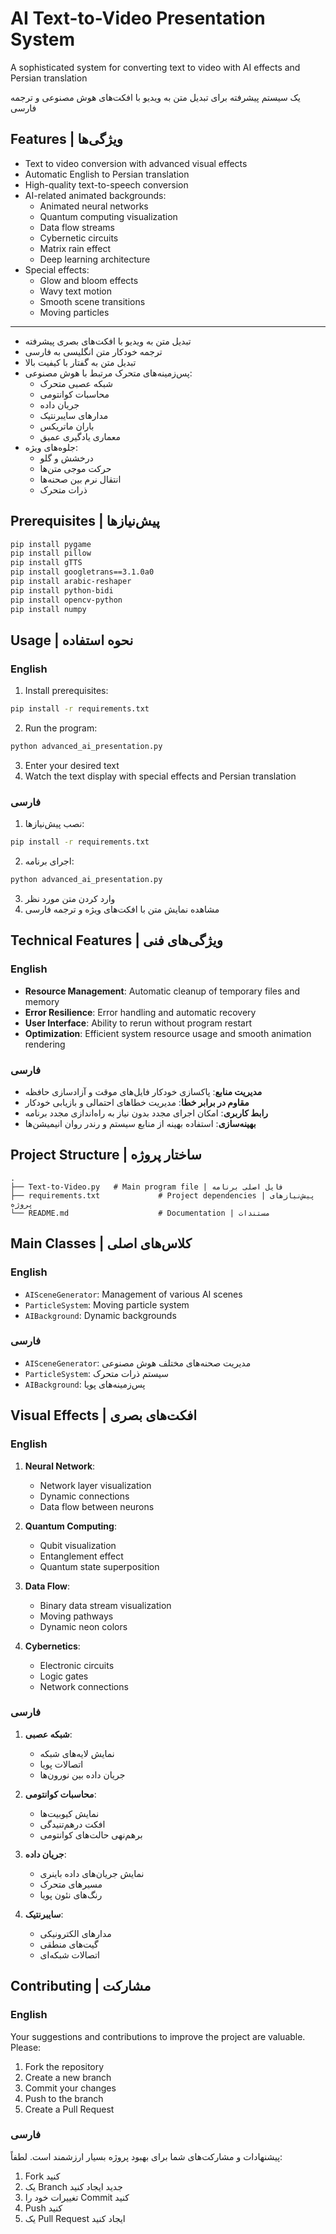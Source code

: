 # AI Text-to-Video Presentation System

A sophisticated system for converting text to video with AI effects and Persian translation

یک سیستم پیشرفته برای تبدیل متن به ویدیو با افکت‌های هوش مصنوعی و ترجمه فارسی

## Features | ویژگی‌ها

- Text to video conversion with advanced visual effects
- Automatic English to Persian translation
- High-quality text-to-speech conversion
- AI-related animated backgrounds:
  - Animated neural networks
  - Quantum computing visualization
  - Data flow streams
  - Cybernetic circuits
  - Matrix rain effect
  - Deep learning architecture
- Special effects:
  - Glow and bloom effects
  - Wavy text motion
  - Smooth scene transitions
  - Moving particles

---

- تبدیل متن به ویدیو با افکت‌های بصری پیشرفته
- ترجمه خودکار متن انگلیسی به فارسی
- تبدیل متن به گفتار با کیفیت بالا
- پس‌زمینه‌های متحرک مرتبط با هوش مصنوعی:
  - شبکه عصبی متحرک
  - محاسبات کوانتومی
  - جریان داده
  - مدارهای سایبرنتیک
  - باران ماتریکس
  - معماری یادگیری عمیق
- جلوه‌های ویژه:
  - درخشش و گلو
  - حرکت موجی متن‌ها
  - انتقال نرم بین صحنه‌ها
  - ذرات متحرک

## Prerequisites | پیش‌نیازها

```bash
pip install pygame
pip install pillow
pip install gTTS
pip install googletrans==3.1.0a0
pip install arabic-reshaper
pip install python-bidi
pip install opencv-python
pip install numpy
```

## Usage | نحوه استفاده

### English
1. Install prerequisites:
```bash
pip install -r requirements.txt
```

2. Run the program:
```bash
python advanced_ai_presentation.py
```

3. Enter your desired text
4. Watch the text display with special effects and Persian translation

### فارسی
1. نصب پیش‌نیازها:
```bash
pip install -r requirements.txt
```

2. اجرای برنامه:
```bash
python advanced_ai_presentation.py
```

3. وارد کردن متن مورد نظر
4. مشاهده نمایش متن با افکت‌های ویژه و ترجمه فارسی

## Technical Features | ویژگی‌های فنی

### English
- **Resource Management**: Automatic cleanup of temporary files and memory
- **Error Resilience**: Error handling and automatic recovery
- **User Interface**: Ability to rerun without program restart
- **Optimization**: Efficient system resource usage and smooth animation rendering

### فارسی
- **مدیریت منابع**: پاکسازی خودکار فایل‌های موقت و آزادسازی حافظه
- **مقاوم در برابر خطا**: مدیریت خطاهای احتمالی و بازیابی خودکار
- **رابط کاربری**: امکان اجرای مجدد بدون نیاز به راه‌اندازی مجدد برنامه
- **بهینه‌سازی**: استفاده بهینه از منابع سیستم و رندر روان انیمیشن‌ها

## Project Structure | ساختار پروژه

```
.
├── Text-to-Video.py   # Main program file | فایل اصلی برنامه
├── requirements.txt             # Project dependencies | پیش‌نیازهای پروژه
└── README.md                    # Documentation | مستندات
```

## Main Classes | کلاس‌های اصلی

### English
- `AISceneGenerator`: Management of various AI scenes
- `ParticleSystem`: Moving particle system
- `AIBackground`: Dynamic backgrounds

### فارسی
- `AISceneGenerator`: مدیریت صحنه‌های مختلف هوش مصنوعی
- `ParticleSystem`: سیستم ذرات متحرک
- `AIBackground`: پس‌زمینه‌های پویا

## Visual Effects | افکت‌های بصری

### English
1. **Neural Network**:
   - Network layer visualization
   - Dynamic connections
   - Data flow between neurons

2. **Quantum Computing**:
   - Qubit visualization
   - Entanglement effect
   - Quantum state superposition

3. **Data Flow**:
   - Binary data stream visualization
   - Moving pathways
   - Dynamic neon colors

4. **Cybernetics**:
   - Electronic circuits
   - Logic gates
   - Network connections

### فارسی
1. **شبکه عصبی**:
   - نمایش لایه‌های شبکه
   - اتصالات پویا
   - جریان داده بین نورون‌ها

2. **محاسبات کوانتومی**:
   - نمایش کیوبیت‌ها
   - افکت درهم‌تنیدگی
   - برهم‌نهی حالت‌های کوانتومی

3. **جریان داده**:
   - نمایش جریان‌های داده باینری
   - مسیرهای متحرک
   - رنگ‌های نئون پویا

4. **سایبرنتیک**:
   - مدارهای الکترونیکی
   - گیت‌های منطقی
   - اتصالات شبکه‌ای

## Contributing | مشارکت

### English
Your suggestions and contributions to improve the project are valuable. Please:

1. Fork the repository
2. Create a new branch
3. Commit your changes
4. Push to the branch
5. Create a Pull Request

### فارسی
پیشنهادات و مشارکت‌های شما برای بهبود پروژه بسیار ارزشمند است. لطفاً:

1. Fork کنید
2. یک Branch جدید ایجاد کنید
3. تغییرات خود را Commit کنید
4. Push کنید
5. یک Pull Request ایجاد کنید
